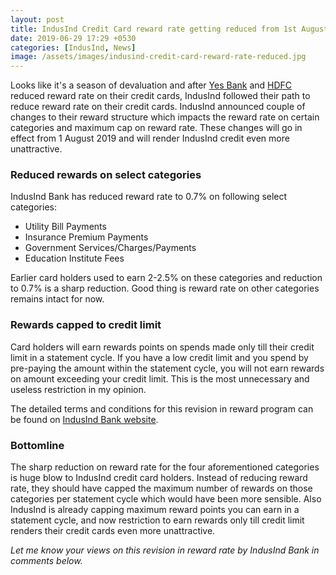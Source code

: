 ```yaml
---
layout: post
title: IndusInd Credit Card reward rate getting reduced from 1st August 2019
date: 2019-06-29 17:29 +0530
categories: [IndusInd, News]
image: /assets/images/indusind-credit-card-reward-rate-reduced.jpg
---
```


Looks like it's a season of devaluation and after [Yes Bank](/yes-bank-credit-cards-rewards-reduced/) and [HDFC](/hdfc-smartbuy-10x-program-revamped-and-extended-till-june-2019/) reduced reward rate on their credit cards, IndusInd followed their path to reduce reward rate on their credit cards. IndusInd announced couple of changes to their reward structure which impacts the reward rate on certain categories and maximum cap on reward rate. These changes will go in effect from 1 August 2019 and will render IndusInd credit even more unattractive.

### Reduced rewards on select categories

IndusInd Bank has reduced reward rate to 0.7% on following select categories:

- Utility Bill Payments
- Insurance Premium Payments
- Government Services/Charges/Payments
- Education Institute Fees

Earlier card holders used to earn 2-2.5% on these categories and reduction to 0.7% is a sharp reduction. Good thing is reward rate on other categories remains intact for now.

### Rewards capped to credit limit

Card holders will earn rewards points on spends made only till their credit limit in a statement cycle. If you have a low credit limit and you spend by pre-paying the amount within the statement cycle, you will not earn rewards on amount exceeding your credit limit. This is the most unnecessary and useless restriction in my opinion.

The detailed terms and conditions for this revision in reward program can be found on [IndusInd Bank website](https://www.indusind.com/content/home/revision-indusInd-bank-credit-card-rewards-program.html).

### Bottomline

The sharp reduction on reward rate for the four aforementioned categories is huge blow to IndusInd credit card holders. Instead of reducing reward rate, they should have capped the maximum number of rewards on those categories per statement cycle which would have been more sensible. Also IndusInd is already capping maximum reward points you can earn in a statement cycle, and now restriction to earn rewards only till credit limit renders their credit cards even more unattractive.

_Let me know your views on this revision in reward rate by IndusInd Bank in comments below._
